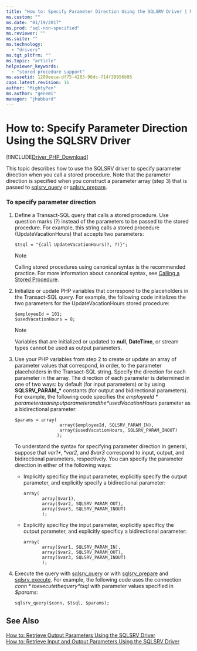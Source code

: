 ```yaml
---
title: "How to: Specify Parameter Direction Using the SQLSRV Driver | Microsoft Docs"
ms.custom: ""
ms.date: "01/19/2017"
ms.prod: "sql-non-specified"
ms.reviewer: ""
ms.suite: ""
ms.technology: 
  - "drivers"
ms.tgt_pltfrm: ""
ms.topic: "article"
helpviewer_keywords: 
  - "stored procedure support"
ms.assetid: 1209eeca-df75-4283-96dc-714f39956b95
caps.latest.revision: 16
author: "MightyPen"
ms.author: "genemi"
manager: "jhubbard"
---
```

# How to: Specify Parameter Direction Using the SQLSRV Driver
[!INCLUDE[Driver_PHP_Download](../../includes/driver_php_download.md)]

This topic describes how to use the SQLSRV driver to specify parameter direction when you call a stored procedure. Note that the parameter direction is specified when you construct a parameter array (step 3) that is passed to [sqlsrv_query](../../connect/php/sqlsrv-query.md) or [sqlsrv_prepare](../../connect/php/sqlsrv-prepare.md).  
  
### To specify parameter direction  
  
1.  Define a Transact-SQL query that calls a stored procedure. Use question marks (?) instead of the parameters to be passed to the stored procedure. For example, this string calls a stored procedure (UpdateVacationHours) that accepts two parameters:  
  
    ```  
    $tsql = "{call UpdateVacationHours(?, ?)}";  
    ```  
  
    > [!NOTE]  
    > Calling stored procedures using canonical syntax is the recommended practice. For more information about canonical syntax, see [Calling a Stored Procedure](http://go.microsoft.com/fwlink/?linkid=119517).  
  
2.  Initialize or update PHP variables that correspond to the placeholders in the Transact-SQL query. For example, the following code initializes the two parameters for the UpdateVacationHours stored procedure:  
  
    ```  
    $employeeId = 101;  
    $usedVacationHours = 8;  
    ```  
  
    > [!NOTE]  
    > Variables that are initialized or updated to **null**, **DateTime**, or stream types cannot be used as output parameters.  
  
3.  Use your PHP variables from step 2 to create or update an array of parameter values that correspond, in order, to the parameter placeholders in the Transact-SQL string. Specify the direction for each parameter in the array. The direction of each parameter is determined in one of two ways: by default (for input parameters) or by using **SQLSRV_PARAM_\*** constants (for output and bidirectional parameters). For example, the following code specifies the *$employeeId* parameter as an input parameter and the *$usedVacationHours* parameter as a bidirectional parameter:  
  
    ```  
    $params = array(  
                     array($employeeId, SQLSRV_PARAM_IN),  
                     array($usedVacationHours, SQLSRV_PARAM_INOUT)  
                    );  
    ```  
  
    To understand the syntax for specifying parameter direction in general, suppose that *$var1*, *$var2*, and *$var3* correspond to input, output, and bidirectional parameters, respectively. You can specify the parameter direction in either of the following ways:  
  
    -   Implicitly specificy the input parameter, explicitly specify the output parameter, and explicitly specify a bidirectional parameter:  
  
        ```  
        array(   
               array($var1),  
               array($var2, SQLSRV_PARAM_OUT),  
               array($var3, SQLSRV_PARAM_INOUT)  
               );  
        ```  
  
    -   Explicitly specificy the input parameter, explicitly specificy the output parameter, and explicitly specificy a bidirectional parameter:  
  
        ```  
        array(   
               array($var1, SQLSRV_PARAM_IN),  
               array($var2, SQLSRV_PARAM_OUT),  
               array($var3, SQLSRV_PARAM_INOUT)  
               );  
        ```  
  
4.  Execute the query with [sqlsrv_query](../../connect/php/sqlsrv-query.md) or with [sqlsrv_prepare](../../connect/php/sqlsrv-prepare.md) and [sqlsrv_execute](../../connect/php/sqlsrv-execute.md). For example, the following code uses the connection *$conn* to execute the query *$tsql* with parameter values specified in *$params*:  
  
    ```  
    sqlsrv_query($conn, $tsql, $params);  
    ```  
  
## See Also  
[How to: Retrieve Output Parameters Using the SQLSRV Driver](../../connect/php/how-to-retrieve-output-parameters-using-the-sqlsrv-driver.md)  
[How to: Retrieve Input and Output Parameters Using the SQLSRV Driver](../../connect/php/how-to-retrieve-input-and-output-parameters-using-the-sqlsrv-driver.md)  
  
